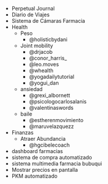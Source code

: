 
- Perpetual Journal
- Diario de Viajes
- Sistema de Cámaras Farmacia
- Health
	- Peso
		- @holisticbydani
	- Joint mobility 
		- @drjacob
		- @conor_harris_
		- @leo.moves
		- @whealth
		- @yogadailytutorial
		- @yogui_dan
	- ansiedad
		- @grexi_albornett
		- @psicologocarlosalanis
		- @valentinaswords
	- baile
		- @estherenmovimiento
		- @maruvelazquezz
- Finanzas
	- Atraer Abundancia
		- @hgcibelecoach
- dashboard farmacias
- sistema de compra automatizado
- sistema multimedia farmacia bubuqui
- Mostrar precios en pantalla
- PKM automatizado

